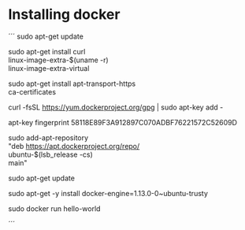 # Installing docker

´´´
sudo apt-get update

sudo apt-get install curl \
    linux-image-extra-$(uname -r) \
    linux-image-extra-virtual

sudo apt-get install apt-transport-https \
                       ca-certificates

curl -fsSL https://yum.dockerproject.org/gpg | sudo apt-key add -

apt-key fingerprint 58118E89F3A912897C070ADBF76221572C52609D

sudo add-apt-repository \
       "deb https://apt.dockerproject.org/repo/ \
       ubuntu-$(lsb_release -cs) \
       main"

sudo apt-get update

sudo apt-get -y install docker-engine=1.13.0-0~ubuntu-trusty

sudo docker run hello-world

´´´

